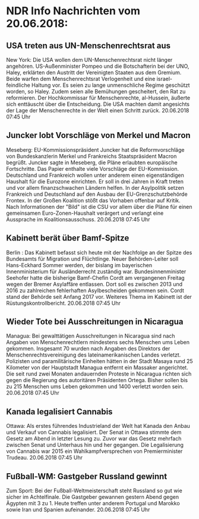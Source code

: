 # NDR Info Nachrichten vom 20.06.2018:


## USA treten aus UN-Menschenrechtsrat aus
New York: Die USA wollen dem UN-Menschenrechtsrat nicht länger angehören. US-Außenminister Pompeo und die Botschafterin bei der UNO, Haley, erklärten den Austritt der Vereinigten Staaten aus dem Gremium. Beide warfen dem Menschenrechtsrat Verlogenheit und eine israel-feindliche Haltung vor. Es seien zu lange unmenschliche Regime geschützt worden, so Haley. Zudem seien alle Bemühungen gescheitert, den Rat zu reformieren. Der Hochkommissar für Menschenrechte, al-Hussein, äußerte sich enttäuscht über die Entscheidung. Die USA machten damit angesichts der Lage der Menschenrechte in der Welt einen Schritt zurück. 20.06.2018 07:45 Uhr 

## Juncker lobt Vorschläge von Merkel und Macron
Meseberg: EU-Kommissionspräsident Juncker hat die Reformvorschläge von Bundeskanzlerin Merkel und Frankreichs Staatspräsident Macron begrüßt. Juncker sagte in Meseberg, die Pläne erlaubten europäische Fortschritte. Das Papier enthalte viele Vorschläge der EU-Kommission. Deutschland und Frankreich wollen unter anderem einen eigenständigen Haushalt für die Eurozone einrichten. Er soll in drei Jahren in Kraft treten und vor allem finanzschwachen Ländern helfen. In der Asylpolitik setzen Frankreich und Deutschland auf den Ausbau der EU-Grenzschutzbehörde Frontex. In der Großen Koalition stößt das Vorhaben offenbar auf Kritik. Nach Informationen der "Bild" ist die CSU vor allem über die Pläne für einen gemeinsamen Euro-Zonen-Haushalt verärgert und verlangt eine Aussprache im Koalitionsausschuss. 20.06.2018 07:45 Uhr 

## Kabinett berät über Bamf-Spitze
Berlin : Das Kabinett befasst sich heute mit der Nachfolge an der Spitze des Bundesamts für Migration und Flüchtlinge. Neuer Behörden-Leiter soll Hans-Eckhard Sommer werden, der bislang im bayerischen Innenministerium für Ausländerrecht zuständig war. Bundesinnenminister Seehofer hatte die bisherige Bamf-Chefin Cordt am vergangenen Freitag wegen der Bremer Asylaffäre entlassen. Dort soll es zwischen 2013 und 2016 zu zahlreichen fehlerhaften Asylbescheiden gekommen sein. Cordt stand der Behörde seit Anfang 2017 vor. Weiteres Thema im Kabinett ist der Rüstungskontrollbericht. 20.06.2018 07:45 Uhr 

## Wieder Tote bei Ausschreitungen in Nicaragua
Managua: Bei gewalttätigen Ausschreitungen in Nicaragua sind nach Angaben von Menschenrechtlern mindestens sechs Menschen ums Leben gekommen. Insgesamt 70 wurden nach Angaben des Direktors der Menschenrechtsvereinigung des lateinamerikanischen Landes verletzt. Polizisten und paramilitärische Einheiten hätten in der Stadt Masaya rund 25 Kilometer von der Hauptstadt Managua entfernt ein Massaker angerichtet. Die seit rund zwei Monaten andauernden Proteste in Nicaragua richten sich gegen die Regierung des autoritären Präsidenten Ortega. Bisher sollen bis zu 215 Menschen ums Leben gekommen und 1400 verletzt worden sein. 20.06.2018 07:45 Uhr 

## Kanada legalisiert Cannabis
Ottawa: Als erstes führendes Industrieland der Welt hat Kanada den Anbau und Verkauf von Cannabis legalisiert. Der Senat in Ottawa stimmte dem Gesetz am Abend in letzter Lesung zu. Zuvor war das Gesetz mehrfach zwischen Senat und Unterhaus hin und her gegangen. Die Legalisierung von Cannabis war 2015 ein Wahlkampfversprechen von Premierminister Trudeau. 20.06.2018 07:45 Uhr 

## Fußball-WM: Gastgeber Russland gewinnt
Zum Sport: Bei der Fußball-Weltmeisterschaft steht Russland so gut wie sicher im Achtelfinale. Die Gastgeber gewannen gestern Abend gegen Ägypten mit 3 zu 1. Heute treffen unter anderem Portugal und Marokko sowie Iran und Spanien aufeinander. 20.06.2018 07:45 Uhr 
